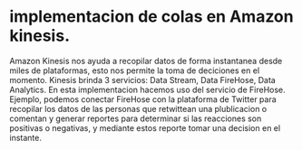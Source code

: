 # implementacion de colas en Amazon kinesis. 
Amazon Kinesis nos ayuda a recopilar datos de forma instantanea desde miles de plataformas, esto nos permite la toma de deciciones en el momento.
Kinesis brinda 3 servicios: Data Stream, Data FireHose, Data Analytics. 
En esta implementacion hacemos uso del servicio de FireHose.
Ejemplo, podemos conectar FireHose con la plataforma de Twitter para recopilar los datos de las personas que retwittean una plublicacion o comentan y generar reportes para determinar si las reacciones son positivas o negativas, y mediante estos reporte tomar una decision en el instante.
